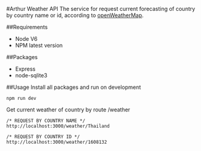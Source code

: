 #Arthur Weather API
The service for request current forecasting of country by country name or id, according to [openWeatherMap](http://openweathermap.org/current).

##Requirements
* Node V6
* NPM latest version

##Packages
* Express
* node-sqlite3

##Usage
Install all packages and run on development

	npm run dev

Get current weather of country by route /weather
	
	/* REQUEST BY COUNTRY NAME */
	http://localhost:3000/weather/Thailand
	
	/* REQUEST BY COUNTRY ID */
	http://localhost:3000/weather/1608132